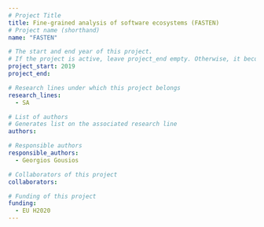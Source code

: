 ```yaml
---
# Project Title
title: Fine-grained analysis of software ecosystems (FASTEN)
# Project name (shorthand)
name: "FASTEN"

# The start and end year of this project.
# If the project is active, leave project_end empty. Otherwise, it becomes a past project.
project_start: 2019
project_end: 

# Research lines under which this project belongs
research_lines: 
  - SA

# List of authors 
# Generates list on the associated research line
authors:

# Responsible authors
responsible_authors:
  - Georgios Gousios

# Collaborators of this project
collaborators:

# Funding of this project
funding:
  - EU H2020
---
```

